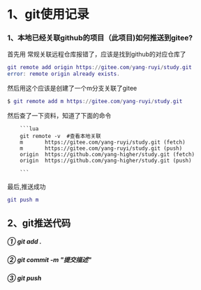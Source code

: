 # 1、git使用记录

### 1、本地已经关联github的项目（此项目)如何推送到gitee?

首先用 常规关联远程仓库报错了，应该是找到github的对应仓库了

```lua
git remote add origin https://gitee.com/yang-ruyi/study.git
error: remote origin already exists.
```

然后用这个应该是创建了一个m分支关联了gitee

```lua
$ git remote add m https://gitee.com/yang-ruyi/study.git

```

然后查了一下资料，知道了下面的命令

        ```lua
        git remote -v  #查看本地关联
        m       https://gitee.com/yang-ruyi/study.git (fetch)
        m       https://gitee.com/yang-ruyi/study.git (push)
        origin  https://github.com/yang-higher/study.git (fetch)
        origin  https://github.com/yang-higher/study.git (push)
        
        ```

最后,推送成功

```lua
git push m
```

## 2、git推送代码

##### ① git add .

##### ② git commit -m "提交描述"

##### ③ git push



